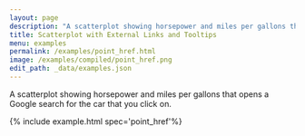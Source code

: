 ```yaml
---
layout: page
description: "A scatterplot showing horsepower and miles per gallons that opens a Google search for the car that you click on."
title: Scatterplot with External Links and Tooltips
menu: examples
permalink: /examples/point_href.html
image: /examples/compiled/point_href.png
edit_path: _data/examples.json
---
```


A scatterplot showing horsepower and miles per gallons that opens a Google search for the car that you click on.

{% include example.html spec='point_href'%}
